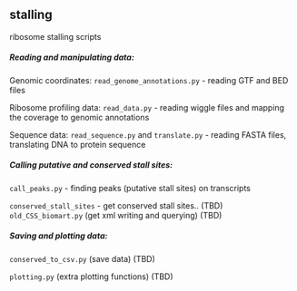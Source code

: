 ## stalling ##

ribosome stalling scripts


##### Reading and manipulating data:

Genomic coordinates:
`read_genome_annotations.py` - reading GTF and BED files

Ribosome profiling data:
`read_data.py` - reading wiggle files and mapping the coverage to genomic annotations

Sequence data:
`read_sequence.py` and `translate.py` - reading FASTA files, translating DNA to protein sequence


##### Calling putative and conserved stall sites:

`call_peaks.py` - finding peaks (putative stall sites) on transcripts

`conserved_stall_sites` - get conserved stall sites.. (TBD)
`old_CSS_biomart.py` (get xml writing and querying) (TBD)


##### Saving and plotting data:

`conserved_to_csv.py` (save data) (TBD)

`plotting.py` (extra plotting functions) (TBD)
